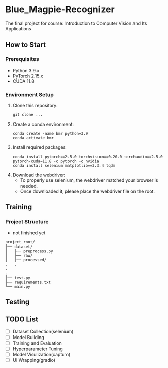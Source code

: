 # Blue_Magpie-Recognizer
The final project for course: Introduction to Computer Vision and Its Applications

## How to Start
### Prerequisites
- Python 3.9.x
- PyTorch 2.15.x
- CUDA 11.8

### Environment Setup
1. Clone this repository:
    ```
    git clone ...
    ```
2. Create a conda environment:
    ```
    conda create -name bmr python=3.9
    conda activate bmr
    ```
3. Install required packages:
    ```
    conda install pytorch==2.5.0 torchvision==0.20.0 torchaudio==2.5.0  pytorch-cuda=11.8 -c pytorch -c nvidia
    conda install selenium matplotlib==3.3.4 tqdm
    ```
4. Download the webdriver:
    - To properly use selenium, the webdriver matched your browser is needed.
    - Once downloaded it, please place the webdriver file on the root.


## Training
### Project Structure
- not finished yet
```text
project_root/
├── dataset/
│   ├── preprocess.py
│   ├── raw/
│   ├── processed/
.   .
.
.
├── test.py
├── requirements.txt
└── main.py
```

## Testing


## TODO List
- [ ] Dataset Collection(selenium)
- [ ] Model Building
- [ ] Training and Evaluation
- [ ] Hyperparameter Tuning
- [ ] Model Visulization(captum)
- [ ] UI Wrapping(gradio)
